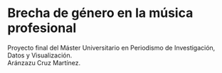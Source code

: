 # Brecha de género en la música profesional
Proyecto final del Máster Universitario en Periodismo de Investigación, Datos y Visualización.  
Aránzazu Cruz Martínez.
